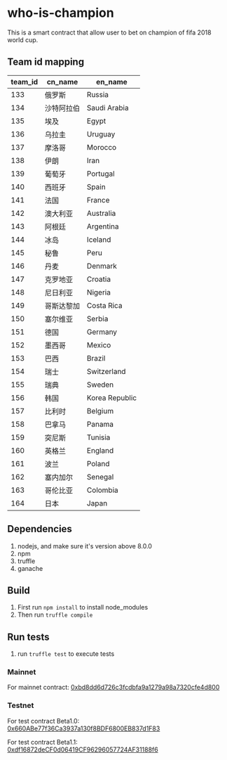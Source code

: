 # who-is-champion

This is a smart contract that allow user to bet on champion of fifa 2018 world cup.

## Team id mapping

| team_id      | cn_name    | en_name |
| ---           | ---         | --- |
| 133 | 俄罗斯 | Russia
| 134 | 沙特阿拉伯 | Saudi Arabia
| 135 | 埃及 | Egypt
| 136 | 乌拉圭 | Uruguay
| 137 | 摩洛哥 | Morocco
| 138 | 伊朗 | Iran
| 139 | 葡萄牙 | Portugal
| 140 | 西班牙 | Spain
| 141 | 法国 | France
| 142 | 澳大利亚 | Australia
| 143 | 阿根廷 | Argentina
| 144 | 冰岛 | Iceland
| 145 | 秘鲁 | Peru
| 146 | 丹麦 | Denmark
| 147 | 克罗地亚 | Croatia
| 148 | 尼日利亚 | Nigeria
| 149 | 哥斯达黎加 | Costa Rica
| 150 | 塞尔维亚 | Serbia
| 151 | 德国 | Germany
| 152 | 墨西哥 | Mexico
| 153 | 巴西 | Brazil
| 154 | 瑞士 | Switzerland
| 155 | 瑞典 | Sweden
| 156 | 韩国 | Korea Republic
| 157 | 比利时 | Belgium
| 158 | 巴拿马 | Panama
| 159 | 突尼斯 | Tunisia
| 160 | 英格兰 | England
| 161 | 波兰 | Poland
| 162 | 塞内加尔 | Senegal
| 163 | 哥伦比亚 | Colombia
| 164 | 日本 | Japan

## Dependencies
1. nodejs, and make sure it's version above 8.0.0
2. npm
3. truffle
4. ganache

## Build
1. First run `npm install` to install node_modules
2. Then run `truffle compile`

## Run tests
1. run `truffle test` to execute tests

### Mainnet

For mainnet contract: [0xbd8dd6d726c3fcdbfa9a1279a98a7320cfe4d800](https://etherscan.io/address/0xbd8dd6d726c3fcdbfa9a1279a98a7320cfe4d800)

### Testnet

For test contract Beta1.0: [0x660ABe77f36Ca3937a130f8BDF6800EB837d1F83](https://ropsten.etherscan.io/address/0x660ABe77f36Ca3937a130f8BDF6800EB837d1F83)

For test contract Beta1.1: [0xdf16872deCF0d06419CF96296057724AF31188f6](https://ropsten.etherscan.io/address/0xdf16872deCF0d06419CF96296057724AF31188f6)


